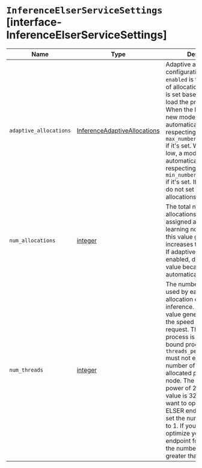 # `InferenceElserServiceSettings` [interface-InferenceElserServiceSettings]

| Name | Type | Description |
| - | - | - |
| `adaptive_allocations` | [InferenceAdaptiveAllocations](./InferenceAdaptiveAllocations.md) | Adaptive allocations configuration details. If `enabled` is true, the number of allocations of the model is set based on the current load the process gets. When the load is high, a new model allocation is automatically created, respecting the value of `max_number_of_allocations` if it's set. When the load is low, a model allocation is automatically removed, respecting the value of `min_number_of_allocations` if it's set. If `enabled` is true, do not set the number of allocations manually. |
| `num_allocations` | [integer](./integer.md) | The total number of allocations this model is assigned across machine learning nodes. Increasing this value generally increases the throughput. If adaptive allocations is enabled, do not set this value because it's automatically set. |
| `num_threads` | [integer](./integer.md) | The number of threads used by each model allocation during inference. Increasing this value generally increases the speed per inference request. The inference process is a compute-bound process; `threads_per_allocations` must not exceed the number of available allocated processors per node. The value must be a power of 2. The maximum value is 32. > info > If you want to optimize your ELSER endpoint for ingest, set the number of threads to 1. If you want to optimize your ELSER endpoint for search, set the number of threads to greater than 1. |
